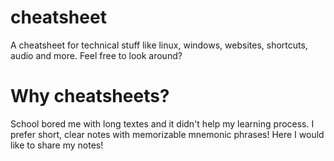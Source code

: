 # cheatsheet
A cheatsheet for technical stuff like linux, windows, websites, shortcuts, audio and more. Feel free to look around?


# Why cheatsheets?
School bored me with long textes and it didn't help my learning process. 
I prefer short, clear notes with memorizable mnemonic phrases! Here I would like to share my notes!

